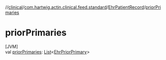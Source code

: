 //[clinical](../../../index.md)/[com.hartwig.actin.clinical.feed.standard](../index.md)/[EhrPatientRecord](index.md)/[priorPrimaries](prior-primaries.md)

# priorPrimaries

[JVM]\
val [priorPrimaries](prior-primaries.md): [List](https://kotlinlang.org/api/latest/jvm/stdlib/kotlin.collections/-list/index.html)&lt;[EhrPriorPrimary](../-ehr-prior-primary/index.md)&gt;
